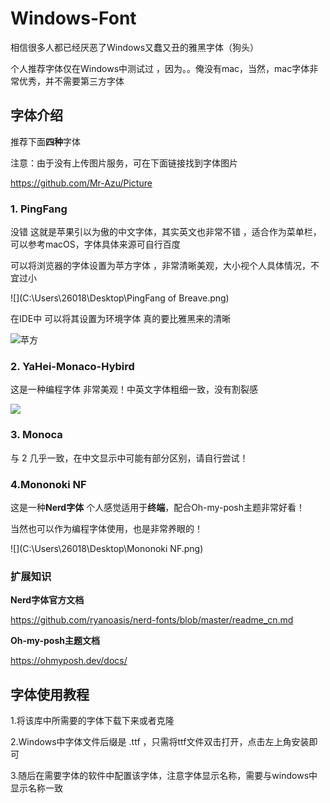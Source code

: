 # Windows-Font

相信很多人都已经厌恶了Windows又蠢又丑的雅黑字体（狗头）

个人推荐字体仅在Windows中测试过 ，因为。。俺没有mac，当然，mac字体非常优秀，并不需要第三方字体

## 字体介绍

推荐下面**四种**字体 

注意：由于没有上传图片服务，可在下面链接找到字体图片


https://github.com/Mr-Azu/Picture


### 1. PingFang 

没错  这就是苹果引以为傲的中文字体，其实英文也非常不错 ，适合作为菜单栏，可以参考macOS，字体具体来源可自行百度



可以将浏览器的字体设置为苹方字体 ，非常清晰美观，大小视个人具体情况，不宜过小

![](C:\Users\26018\Desktop\PingFang of Breave.png)



在IDE中 可以将其设置为环境字体  真的要比雅黑来的清晰

![苹方](C:\Users\26018\Desktop\苹方.png)



### 2. YaHei-Monaco-Hybird

这是一种编程字体  非常美观！中英文字体粗细一致，没有割裂感

![](C:\Users\26018\Desktop\YaHei-Monaco-Hybird.png)



### 3. Monoca

与 2 几乎一致，在中文显示中可能有部分区别，请自行尝试！

### 4.Mononoki NF

这是一种**Nerd字体**  个人感觉适用于**终端**，配合Oh-my-posh主题非常好看！  

当然也可以作为编程字体使用，也是非常养眼的！

![](C:\Users\26018\Desktop\Mononoki NF.png)

### 扩展知识

**Nerd字体官方文档**

https://github.com/ryanoasis/nerd-fonts/blob/master/readme_cn.md

**Oh-my-posh主题文档**

https://ohmyposh.dev/docs/

## 字体使用教程

1.将该库中所需要的字体下载下来或者克隆

2.Windows中字体文件后缀是 .ttf ，只需将ttf文件双击打开，点击左上角安装即可

3.随后在需要字体的软件中配置该字体，注意字体显示名称，需要与windows中显示名称一致
